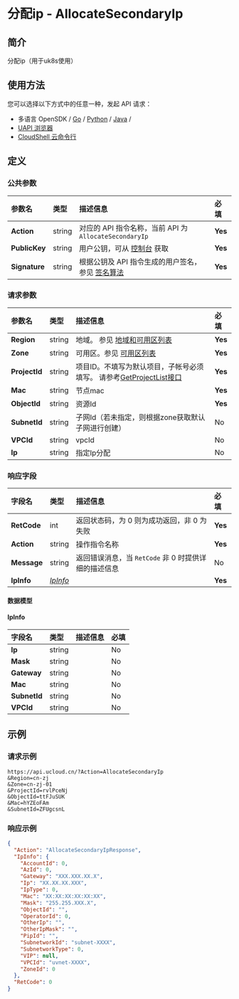# 分配ip - AllocateSecondaryIp

## 简介

分配ip（用于uk8s使用）






## 使用方法

您可以选择以下方式中的任意一种，发起 API 请求：
- 多语言 OpenSDK / [Go](https://github.com/ucloud/ucloud-sdk-go) / [Python](https://github.com/ucloud/ucloud-sdk-python3) / [Java](https://github.com/ucloud/ucloud-sdk-java) /
- [UAPI 浏览器](https://console.ucloud.cn/uapi/detail?id=AllocateSecondaryIp)
- [CloudShell 云命令行](https://shell.ucloud.cn/)


## 定义

### 公共参数

| 参数名 | 类型 | 描述信息 | 必填 |
|:---|:---|:---|:---|
| **Action**     | string  | 对应的 API 指令名称，当前 API 为 `AllocateSecondaryIp`                        | **Yes** |
| **PublicKey**  | string  | 用户公钥，可从 [控制台](https://console.ucloud.cn/uapi/apikey) 获取                                             | **Yes** |
| **Signature**  | string  | 根据公钥及 API 指令生成的用户签名，参见 [签名算法](api/summary/signature.md)  | **Yes** |

### 请求参数

| 参数名 | 类型 | 描述信息 | 必填 |
|:---|:---|:---|:---|
| **Region** | string | 地域。 参见 [地域和可用区列表](api/summary/regionlist) |**Yes**|
| **Zone** | string | 可用区。参见 [可用区列表](api/summary/regionlist) |**Yes**|
| **ProjectId** | string | 项目ID。不填写为默认项目，子帐号必须填写。 请参考[GetProjectList接口](api/summary/get_project_list) |**Yes**|
| **Mac** | string | 节点mac |**Yes**|
| **ObjectId** | string | 资源Id |**Yes**|
| **SubnetId** | string | 子网Id（若未指定，则根据zone获取默认子网进行创建） |No|
| **VPCId** | string | vpcId |No|
| **Ip** | string | 指定Ip分配 |No|

### 响应字段

| 字段名 | 类型 | 描述信息 | 必填 |
|:---|:---|:---|:---|
| **RetCode** | int | 返回状态码，为 0 则为成功返回，非 0 为失败 |**Yes**|
| **Action** | string | 操作指令名称 |**Yes**|
| **Message** | string | 返回错误消息，当 `RetCode` 非 0 时提供详细的描述信息 |No|
| **IpInfo** | [*IpInfo*](#IpInfo) |  |**Yes**|

#### 数据模型


#### IpInfo

| 字段名 | 类型 | 描述信息 | 必填 |
|:---|:---|:---|:---|
| **Ip** | string |  |No|
| **Mask** | string |  |No|
| **Gateway** | string |  |No|
| **Mac** | string |  |No|
| **SubnetId** | string |  |No|
| **VPCId** | string |  |No|

## 示例

### 请求示例
    
```
https://api.ucloud.cn/?Action=AllocateSecondaryIp
&Region=cn-zj
&Zone=cn-zj-01
&ProjectId=rvlPceNj
&ObjectId=ttFJuSUK
&Mac=hYZEoFAm
&SubnetId=ZFUgcsnL
```

### 响应示例
    
```json
{
  "Action": "AllocateSecondaryIpResponse",
  "IpInfo": {
    "AccountId": 0,
    "AzId": 0,
    "Gateway": "XXX.XXX.XX.X",
    "Ip": "XX.XX.XX.XXX",
    "IpType": 0,
    "Mac": "XX:XX:XX:XX:XX:XX",
    "Mask": "255.255.XXX.X",
    "ObjectId": "",
    "OperatorId": 0,
    "OtherIp": "",
    "OtherIpMask": "",
    "PipId": "",
    "SubnetworkId": "subnet-XXXX",
    "SubnetworkType": 0,
    "VIP": null,
    "VPCId": "uvnet-XXXX",
    "ZoneId": 0
  },
  "RetCode": 0
}
```






